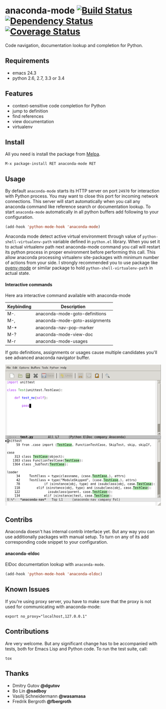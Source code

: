 # anaconda-mode [![Build Status](https://travis-ci.org/anaconda-mode/anaconda-mode.png?branch=master)](https://travis-ci.org/anaconda-mode/anaconda-mode) [![Dependency Status](https://gemnasium.com/anaconda-mode/anaconda-mode.png)](https://gemnasium.com/anaconda-mode/anaconda-mode) [![Coverage Status](https://coveralls.io/repos/anaconda-mode/anaconda-mode/badge.png)](https://coveralls.io/r/anaconda-mode/anaconda-mode)

Code navigation, documentation lookup and completion for Python.

## Requirements

* emacs 24.3
* python 2.6, 2.7, 3.3 or 3.4

## Features

* context-sensitive code completion for Python
* jump to definition
* find references
* view documentation
* virtualenv

## Install

All you need is install the package from [Melpa](http://melpa.milkbox.net/).

    M-x package-install RET anaconda-mode RET

## Usage

By default `anaconda-mode` starts its HTTP server on port `24970` for
interaction with Python process.  You may want to close this port for
incoming network connections.  This server will start automatically
when you call any anaconda command like reference search or
documentation lookup.  To start `anaconda-mode` automatically in all
python buffers add following to your configuration.

```lisp
(add-hook 'python-mode-hook 'anaconda-mode)
```

Anaconda mode detect active virtual environment through value of
`python-shell-virtualenv-path` variable defined in `python.el`
library.  When you set it to actual virtualenv path next anaconda-mode
command you call will restart its python process in proper environment
before performing this call.  This allow anaconda processing
virtualenv site-packages with minimum number of actions from your
side.  I strongly recommended you to use package like
[pyenv-mode](https://github.com/proofit404/pyenv-mode) or similar
package to hold `python-shell-virtualenv-path` in actual state.

#### Interactive commands

Here ara interactive command available with anaconda-mode

Keybinding  | Description
------------|--------------------------------------------
M-.         | anaconda-mode-goto-definitions
M-,         | anaconda-mode-goto-assignments
M-*         | anaconda-nav-pop-marker
M-?         | anaconda-mode-view-doc
M-r         | anaconda-mode-usages

If goto definitions, assignments or usages cause multiple candidates
you'll see advanced anaconda navigator buffer.

![navigator](static/navigator.png)

## Contribs

Anaconda doesn't has internal contrib interface yet.  But any way you
can use additionally packages with manual setup.  To turn on any of
its add corresponding code snippet to your configuration.

#### anaconda-eldoc

ElDoc documentation lookup with `anaconda-mode`.

```lisp
(add-hook 'python-mode-hook 'anaconda-eldoc)
```

## Known Issues

If you're using proxy server, you have to make sure that the proxy is
not used for communicating with anaconda-mode:

```shell
export no_proxy="localhost,127.0.0.1"
```

## Contributions

Are very welcome.  But any significant change has to be accompanied
with tests, both for Emacs Lisp and Python code.  To run the test
suite, call:

    tox

## Thanks

* Dmitry Gutov **@dgutov**
* Bo Lin **@sadboy**
* Vasilij Schneidermann **@wasamasa**
* Fredrik Bergroth **@fbergroth**

